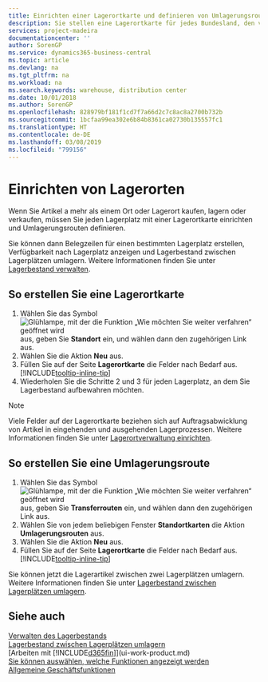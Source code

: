```yaml
---
title: Einrichten einer Lagerortkarte und definieren von Umlagerungsrouten| Microsoft Docs
description: Sie stellen eine Lagerortkarte für jedes Bundesland, den von Lagerartikel speichern, beispielsweise, ein Lager oder eine Vertriebsstelle und Einrichtungsrouten, um Artikel zwischen Lagerorten umlagern erstellen.
services: project-madeira
documentationcenter: ''
author: SorenGP
ms.service: dynamics365-business-central
ms.topic: article
ms.devlang: na
ms.tgt_pltfrm: na
ms.workload: na
ms.search.keywords: warehouse, distribution center
ms.date: 10/01/2018
ms.author: SorenGP
ms.openlocfilehash: 828979bf181f1cd7f7a66d2c7c8ac8a2700b732b
ms.sourcegitcommit: 1bcfaa99ea302e6b84b8361ca02730b135557fc1
ms.translationtype: HT
ms.contentlocale: de-DE
ms.lasthandoff: 03/08/2019
ms.locfileid: "799156"
---
```

# <a name="set-up-locations"></a>Einrichten von Lagerorten
Wenn Sie Artikel a mehr als einem Ort oder Lagerort kaufen, lagern oder verkaufen, müssen Sie jeden Lagerplatz mit einer Lagerortkarte einrichten und Umlagerungsrouten definieren.

Sie können dann Belegzeilen für einen bestimmten Lagerplatz erstellen, Verfügbarkeit nach Lagerplatz anzeigen und Lagerbestand zwischen Lagerplätzen umlagern. Weitere Informationen finden Sie unter [Lagerbestand verwalten](inventory-manage-inventory.md).

## <a name="to-create-a-location-card"></a>So erstellen Sie eine Lagerortkarte
1. Wählen Sie das Symbol ![Glühlampe, mit der die Funktion „Wie möchten Sie weiter verfahren“ geöffnet wird](media/ui-search/search_small.png "Wie möchten Sie weiter verfahren?") aus, geben Sie **Standort** ein, und wählen dann den zugehörigen Link aus.
2. Wählen Sie die Aktion **Neu** aus.
3. Füllen Sie auf der Seite **Lagerortkarte** die Felder nach Bedarf aus. [!INCLUDE[tooltip-inline-tip](includes/tooltip-inline-tip_md.md)]
4. Wiederholen Sie die Schritte 2 und 3 für jeden Lagerplatz, an dem Sie Lagerbestand aufbewahren möchten.

> [!NOTE]  
> Viele Felder auf der Lagerortkarte beziehen sich auf Auftragsabwicklung von Artikel in eingehenden und ausgehenden Lagerprozessen. Weitere Informationen finden Sie unter [Lagerortverwaltung einrichten](warehouse-setup-warehouse.md).

## <a name="to-create-a-transfer-route"></a>So erstellen Sie eine Umlagerungsroute
1. Wählen Sie das Symbol ![Glühlampe, mit der die Funktion „Wie möchten Sie weiter verfahren“ geöffnet wird](media/ui-search/search_small.png "Wie möchten Sie weiter verfahren?") aus, geben Sie **Transferrouten** ein, und wählen dann den zugehörigen Link aus.
2. Wählen Sie von jedem beliebigen Fenster **Standortkarten** die Aktion **Umlagerungsrouten** aus.
3. Wählen Sie die Aktion **Neu** aus.
4. Füllen Sie auf der Seite **Lagerortkarte** die Felder nach Bedarf aus. [!INCLUDE[tooltip-inline-tip](includes/tooltip-inline-tip_md.md)]

Sie können jetzt die Lagerartikel zwischen zwei Lagerplätzen umlagern. Weitere Informationen finden Sie unter [Lagerbestand zwischen Lagerplätzen umlagern](inventory-how-transfer-between-locations.md).    

## <a name="see-also"></a>Siehe auch
[Verwalten des Lagerbestands](inventory-manage-inventory.md)  
[Lagerbestand zwischen Lagerplätzen umlagern](inventory-how-transfer-between-locations.md)    
[Arbeiten mit [!INCLUDE[d365fin](includes/d365fin_md.md)]](ui-work-product.md)  
[Sie können auswählen, welche Funktionen angezeigt werden](ui-experiences.md)  
[Allgemeine Geschäftsfunktionen](ui-across-business-areas.md)
